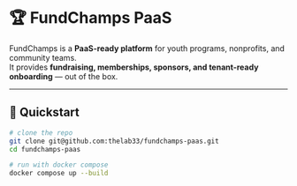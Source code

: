 # 🏆 FundChamps PaaS

FundChamps is a **PaaS-ready platform** for youth programs, nonprofits, and community teams.  
It provides **fundraising, memberships, sponsors, and tenant-ready onboarding** — out of the box.

---

## 🚀 Quickstart

```bash
# clone the repo
git clone git@github.com:thelab33/fundchamps-paas.git
cd fundchamps-paas

# run with docker compose
docker compose up --build

